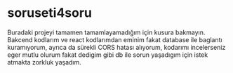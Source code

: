 # soruseti4soru
Buradaki projeyi tamamen tamamlayamadığım için kusura bakmayın.
Bakcend kodlarım ve react kodlarımdan eminim fakat database ile baglantı kuramıyorum, ayrıca da sürekli CORS hatası alıyorum, kodarımı incelerseniz eger mutlu olurum
fakat dedigim gibi db ile sorun yaşadıgım için istek atmakta zorkluk yaşadım.